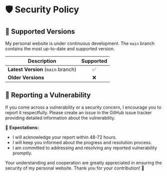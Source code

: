 # 🛡️ Security Policy

## 🔄 Supported Versions

My personal website is under continuous development. The `main` branch contains the most up-to-date and supported version.

| Description      | Supported          |
| ---------------- | :----------------: |
| **Latest Version** (`main` branch) |      ✅      |
| **Older Versions**        |      ❌      |

## 🚨 Reporting a Vulnerability

If you come across a vulnerability or a security concern, I encourage you to report it respectfully. Please create an issue in the GitHub issue tracker providing detailed information about the vulnerability.

📅 **Expectations:**
- I will acknowledge your report within 48-72 hours.
- I will keep you informed about the progress and resolution process.
- I am committed to addressing and resolving any reported vulnerability promptly.

Your understanding and cooperation are greatly appreciated in ensuring the security of my personal website. Thank you for your contribution! 🤝
